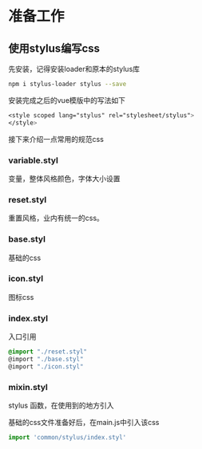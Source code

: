 # 准备工作

## 使用stylus编写css
先安装，记得安装loader和原本的stylus库
```bash
npm i stylus-loader stylus --save
```
安装完成之后的vue模版中的写法如下
```css
<style scoped lang="stylus" rel="stylesheet/stylus">
</style>
```

接下来介绍一点常用的规范css
### variable.styl
变量，整体风格颜色，字体大小设置
### reset.styl
重置风格，业内有统一的css。
### base.styl
基础的css
### icon.styl
图标css
### index.styl
入口引用 
```css
@import "./reset.styl"
@import "./base.styl"
@import "./icon.styl"
```
### mixin.styl
stylus 函数，在使用到的地方引入


基础的css文件准备好后，在main.js中引入该css
```javascript
import 'common/stylus/index.styl'
```